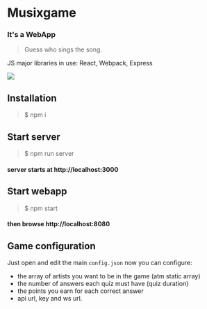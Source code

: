 # Musixgame
### It's a WebApp

> Guess who sings the song.

JS major libraries in use:
React, Webpack, Express

![](https://i.imgur.com/NspefmM.png)

## Installation

> $ npm i

## Start server

> $ npm run server

#### server starts at http://localhost:3000


## Start webapp

> $ npm start


#### then browse http://localhost:8080

## Game configuration

Just open and edit the main `config.json` now you can configure:
- the array of artists you want to be in the game (atm static array)
- the number of answers each quiz must have (quiz duration)
- the points you earn for each correct answer
- api url, key and ws url.

